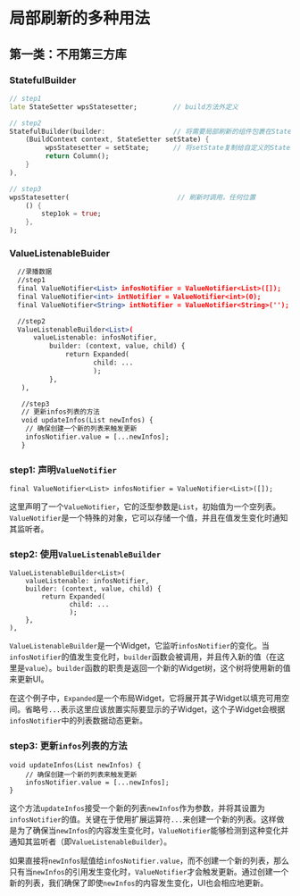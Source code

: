 # 局部刷新的多种用法

## 第一类：不用第三方库

### StatefulBuilder

```dart
// step1
late StateSetter wpsStatesetter;         // build方法外定义

// step2
StatefulBuilder(builder:                 // 将需要局部刷新的组件包裹在StatefulBuilder中   
    (BuildContext context, StateSetter setState) {
         wpsStatesetter = setState;      // 将setState复制给自定义的StateSetter
         return Column();
    }
),

// step3
wpsStatesetter(                           // 刷新时调用，任何位置
    () {
        step1ok = true;
    },
);
```

### ValueListenableBuider

```apache
  //录播数据
  //step1
  final ValueNotifier<List> infosNotifier = ValueNotifier<List>([]);
  final ValueNotifier<int> intNotifier = ValueNotifier<int>(0);
  final ValueNotifier<String> intNotifier = ValueNotifier<String>('');

  //step2
  ValueListenableBuilder<List>(
      valueListenable: infosNotifier,
          builder: (context, value, child) {
              return Expanded(
                     child: ...  
                     );
          },
   ),

   //step3
   // 更新infos列表的方法
   void updateInfos(List newInfos) {
    // 确保创建一个新的列表来触发更新
    infosNotifier.value = [...newInfos];
   }

```

### step1: 声明`ValueNotifier`

```
final ValueNotifier<List> infosNotifier = ValueNotifier<List>([]);
```

这里声明了一个`ValueNotifier`，它的泛型参数是`List`，初始值为一个空列表。`ValueNotifier`是一个特殊的对象，它可以存储一个值，并且在值发生变化时通知其监听者。

### step2: 使用`ValueListenableBuilder`

```
ValueListenableBuilder<List>(
    valueListenable: infosNotifier,
    builder: (context, value, child) {
        return Expanded(
               child: ...  
               );
    },
),
```

`ValueListenableBuilder`是一个Widget，它监听`infosNotifier`的变化。当`infosNotifier`的值发生变化时，`builder`函数会被调用，并且传入新的值（在这里是`value`）。`builder`函数的职责是返回一个新的Widget树，这个树将使用新的值来更新UI。

在这个例子中，`Expanded`是一个布局Widget，它将展开其子Widget以填充可用空间。省略号`...`表示这里应该放置实际要显示的子Widget，这个子Widget会根据`infosNotifier`中的列表数据动态更新。

### step3: 更新`infos`列表的方法

```
void updateInfos(List newInfos) {
    // 确保创建一个新的列表来触发更新
    infosNotifier.value = [...newInfos];
}
```

这个方法`updateInfos`接受一个新的列表`newInfos`作为参数，并将其设置为`infosNotifier`的值。关键在于使用扩展运算符`...`来创建一个新的列表。这样做是为了确保当`newInfos`的内容发生变化时，`ValueNotifier`能够检测到这种变化并通知其监听者（即`ValueListenableBuilder`）。

如果直接将`newInfos`赋值给`infosNotifier.value`，而不创建一个新的列表，那么只有当`newInfos`的引用发生变化时，`ValueNotifier`才会触发更新。通过创建一个新的列表，我们确保了即使`newInfos`的内容发生变化，UI也会相应地更新。

